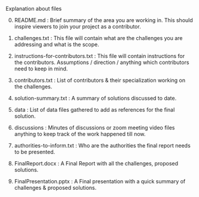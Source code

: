 Explanation about files

0. README.md : Brief summary of the area you are working in. This should inspire viewers to join your project as a contributor. 

1. challenges.txt : This file will contain what are the challenges you are addressing and what is the scope.

2. instructions-for-contributors.txt : This file will contain instructions for the contributors. Assumptions / direction / anything which contributors need to keep in mind.

3. contributors.txt : List of contributors & their specialization working on the challenges.

4. solution-summary.txt : A summary of solutions discussed to date.

5. data : List of data files gathered to add as references for the final solution.

6. discussions : Minutes of discussions or zoom meeting video files anything to keep track of the work happened till now.

7. authorities-to-inform.txt : Who are the authorities the final report needs to be presented.

8. FinalReport.docx : A Final Report with all the challenges, proposed solutions.

9. FinalPresentation.pptx : A Final presentation with a quick summary of challenges & proposed solutions.